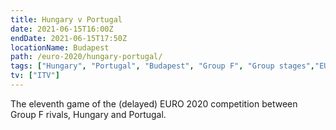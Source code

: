 ```yaml
---
title: Hungary v Portugal
date: 2021-06-15T16:00Z
endDate: 2021-06-15T17:50Z
locationName: Budapest
path: /euro-2020/hungary-portugal/
tags: ["Hungary", "Portugal", "Budapest", "Group F", "Group stages","EURO 2020"]
tv: ["ITV"]
---
```


The eleventh game of the (delayed) EURO 2020 competition between Group F rivals, Hungary and Portugal.